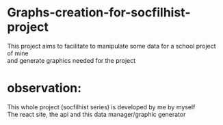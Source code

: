 # Graphs-creation-for-socfilhist-project

This project aims to facilitate to manipulate some data for a school project of mine <br>
and generate graphics needed for the project

# observation:
  This whole project (socfilhist series) is developed by me by myself <br>
  The react site, the api and this data manager/graphic generator
